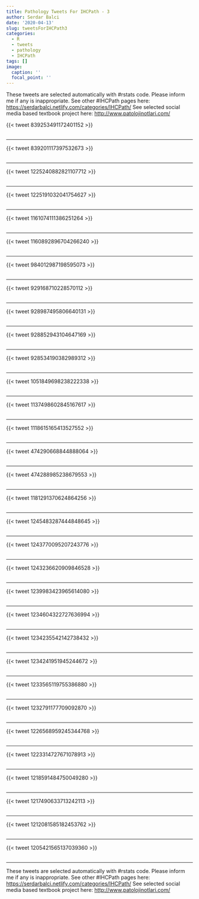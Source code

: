 ```yaml
---
title: Pathology Tweets For IHCPath - 3
author: Serdar Balci
date: '2020-04-13'
slug: tweetsForIHCPath3
categories:
  - R
  - tweets
  - pathology
  - IHCPath
tags: []
image:
  caption: ''
  focal_point: ''
---
```



These tweets are selected automatically with #rstats code. Please inform me if any is inappropriate.
See other #IHCPath pages here: https://serdarbalci.netlify.com/categories/IHCPath/ 
See selected social media based textbook project here: http://www.patolojinotlari.com/

{{< tweet 839253491172401152 >}}
<br>
<br>
<hr>
{{< tweet 839201117397532673 >}}
<br>
<br>
<hr>
{{< tweet 1225240882821107712 >}}
<br>
<br>
<hr>
{{< tweet 1225191032041754627 >}}
<br>
<br>
<hr>
{{< tweet 1161074111386251264 >}}
<br>
<br>
<hr>
{{< tweet 1160892896704266240 >}}
<br>
<br>
<hr>
{{< tweet 984012987198595073 >}}
<br>
<br>
<hr>
{{< tweet 929168710228570112 >}}
<br>
<br>
<hr>
{{< tweet 928987495806640131 >}}
<br>
<br>
<hr>
{{< tweet 928852943104647169 >}}
<br>
<br>
<hr>
{{< tweet 928534190382989312 >}}
<br>
<br>
<hr>
{{< tweet 1051849698238222338 >}}
<br>
<br>
<hr>
{{< tweet 1137498602845167617 >}}
<br>
<br>
<hr>
{{< tweet 1118615165413527552 >}}
<br>
<br>
<hr>
{{< tweet 474290668844888064 >}}
<br>
<br>
<hr>
{{< tweet 474288985238679553 >}}
<br>
<br>
<hr>
{{< tweet 1181291370624864256 >}}
<br>
<br>
<hr>
{{< tweet 1245483287444848645 >}}
<br>
<br>
<hr>
{{< tweet 1243770095207243776 >}}
<br>
<br>
<hr>
{{< tweet 1243236620909846528 >}}
<br>
<br>
<hr>
{{< tweet 1239983423965614080 >}}
<br>
<br>
<hr>
{{< tweet 1234604322727636994 >}}
<br>
<br>
<hr>
{{< tweet 1234235542142738432 >}}
<br>
<br>
<hr>
{{< tweet 1234241951945244672 >}}
<br>
<br>
<hr>
{{< tweet 1233565119755386880 >}}
<br>
<br>
<hr>
{{< tweet 1232791177709092870 >}}
<br>
<br>
<hr>
{{< tweet 1226568959245344768 >}}
<br>
<br>
<hr>
{{< tweet 1223314727671078913 >}}
<br>
<br>
<hr>
{{< tweet 1218591484750049280 >}}
<br>
<br>
<hr>
{{< tweet 1217490633713242113 >}}
<br>
<br>
<hr>
{{< tweet 1212081585182453762 >}}
<br>
<br>
<hr>
{{< tweet 1205421565137039360 >}}
<br>
<br>
<hr>


These tweets are selected automatically with #rstats code. Please inform me if any is inappropriate.
See other #IHCPath pages here: https://serdarbalci.netlify.com/categories/IHCPath/ 
See selected social media based textbook project here: http://www.patolojinotlari.com/
